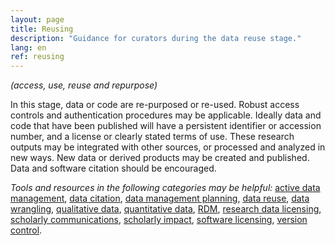 ```yaml
---
layout: page
title: Reusing
description: "Guidance for curators during the data reuse stage."
lang: en
ref: reusing
---
```


*(access, use, reuse and repurpose)*

In this stage, data or code are re-purposed or re-used. Robust access controls and authentication procedures may be applicable.
Ideally data and code that have been published will have a persistent identifier or accession number, and a license or clearly stated terms of use. These research outputs may be integrated with other sources, or processed and analyzed in new ways. New data or derived products may be created and published. Data and software citation should be encouraged.

*Tools and resources in the following categories may be helpful:* [active data management](https://portage-ceg.github.io/tools-and-resources/#active+data+management), [data citation](https://portage-ceg.github.io/tools-and-resources/#data+citation), [data management planning](https://portage-ceg.github.io/tools-and-resources/#data+management+planning), [data reuse](https://portage-ceg.github.io/tools-and-resources/#data+reuse), [data wrangling](https://portage-ceg.github.io/tools-and-resources/#data+wrangling), [qualitative data](https://portage-ceg.github.io/tools-and-resources/#qualitative+data), [quantitative data](https://portage-ceg.github.io/tools-and-resources/#quantitative+data), [RDM](https://portage-ceg.github.io/tools-and-resources/#RDM), [research data licensing](https://portage-ceg.github.io/tools-and-resources/#research+data+licensing), [scholarly communications](https://portage-ceg.github.io/tools-and-resources/#scholarly+communications), [scholarly impact](https://portage-ceg.github.io/tools-and-resources/#scholarly+impact), [software licensing](https://portage-ceg.github.io/tools-and-resources/#research+data+licensing), [version control](https://portage-ceg.github.io/tools-and-resources/#version+control).
